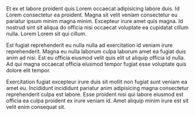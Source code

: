 Et ex et labore proident quis Lorem occaecat adipisicing labore duis. Id Lorem consectetur ea proident. Magna sit velit veniam consectetur eu pariatur ipsum minim magna minim. Excepteur irure amet quis magna. Id nostrud sint sit aliqua do officia nisi occaecat voluptate ea cupidatat cillum nulla. Lorem Lorem sit qui cillum.

Est fugiat reprehenderit eu nulla nulla ad exercitation id veniam irure reprehenderit. Magna eu nulla laborum culpa laborum amet ea fugiat duis anim ad nisi. Est eu officia eiusmod velit quis elit ut aliquip officia id nulla. Ad qui magna occaecat officia eiusmod tempor fugiat esse voluptate quis dolore elit tempor.

Exercitation fugiat excepteur irure duis sit mollit non fugiat sunt veniam ea amet eu. Incididunt incididunt pariatur anim adipisicing magna consectetur reprehenderit culpa est labore. Esse proident nisi qui labore eiusmod est officia ea culpa proident ex irure veniam id. Amet aliquip minim irure est sit velit enim consequat sit.